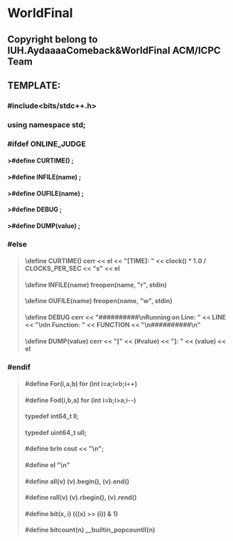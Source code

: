 # WorldFinal
## Copyright belong to IUH.AydaaaaComeback&WorldFinal ACM/ICPC Team
## TEMPLATE:
### \#include<bits/stdc++.h>
### using namespace std;

### \#ifdef ONLINE_JUDGE
#### >\#define CURTIME()         ;
#### >\#define INFILE(name)      ;
#### >\#define OUFILE(name)      ;
#### >\#define DEBUG             ;
#### >\#define DUMP(value)       ;
### \#else
>#### \define CURTIME()         cerr << el << "[TIME]: " << clock() * 1.0 / CLOCKS_PER_SEC << "s" << el
>#### \define INFILE(name)      freopen(name, "r", stdin)
>#### \define OUFILE(name)      freopen(name, "w", stdin)
>#### \define DEBUG             cerr << "##########\nRunning on Line: " << __LINE__ << "\nIn Function: " <<   __FUNCTION__ << "\n##########\n"
>#### \define DUMP(value)       cerr << "[" << (#value) << "]: " << (value) << el
### \#endif
>#### \#define For(i,a,b) for (int i=a;i<b;i++)
>#### \#define Fod(i,b,a) for (int i=b;i>a;i--)
>#### typedef int64_t ll;
>#### typedef uint64_t ull;
>#### \#define brln cout << "\n";
>#### \#define el                  "\n"
>#### \#define all(v)              (v).begin(), (v).end()
>#### \#define rall(v)             (v).rbegin(), (v).rend()
>#### \#define bit(x, i)           (((x) >> (i)) & 1)
>#### \#define bitcount(n)         __builtin_popcountll(n)